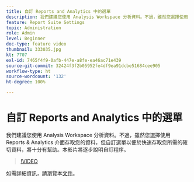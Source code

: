 ```yaml
---
title: 自訂 Reports and Analytics 中的選單
description: 我們建議您使用 Analysis Workspace 分析資料。不過，雖然您選擇使用 Reports & Analytics 介面存取您的資料，但自訂選單以便於快速存取您所需的確切資料，將十分有幫助。本影片將逐步說明自訂程序。
feature: Report Suite Settings
topic: Administration
role: Admin
level: Beginner
doc-type: feature video
thumbnail: 333035.jpg
kt: 7707
exl-id: 7465f4f9-0afb-447e-a8fe-ea46ac71e439
source-git-commit: 32424f3f2b05952fe4df9ea91dcbe51684cee905
workflow-type: ht
source-wordcount: '132'
ht-degree: 100%

---
```


# 自訂 Reports and Analytics 中的選單

我們建議您使用 Analysis Workspace 分析資料。不過，雖然您選擇使用 Reports &amp; Analytics 介面存取您的資料，但自訂選單以便於快速存取您所需的確切資料，將十分有幫助。本影片將逐步說明自訂程序。

>[!VIDEO](https://video.tv.adobe.com/v/333035/?quality=12&learn=on)

如需詳細資訊，請瀏覽本[文件](https://experienceleague.adobe.com/docs/analytics/admin/admin-tools/customize-menus.html?lang=zh-Hant)。
